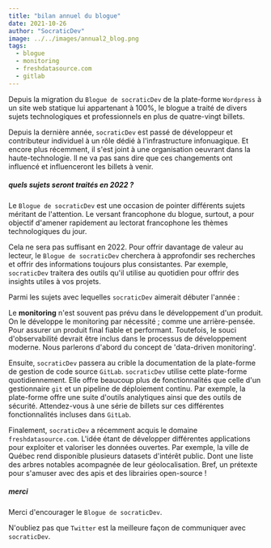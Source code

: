 ```yaml
---
title: "bilan annuel du blogue"
date: 2021-10-26
author: "SocraticDev"
image: ../../images/annual2_blog.png
tags:
  - blogue
  - monitoring
  - freshdatasource.com
  - gitlab
---
```

Depuis la migration du `Blogue de socraticDev` de la plate-forme `Wordpress` à un site web statique lui appartenant à 100%, le blogue a traité de divers sujets technologiques et professionnels en plus de quatre-vingt billets.

Depuis la dernière année, `socraticDev` est passé de développeur et contributeur individuel à un rôle dédié à l'infrastructure infonuagique. Et encore plus récemment, il s'est joint à une organisation oeuvrant dans la haute-technologie. Il ne va pas sans dire que ces changements ont influencé et influenceront les billets à venir.

##### quels sujets seront traités en 2022 ?

Le `Blogue de socraticDev` est une occasion de pointer différents sujets méritant de l'attention. Le versant francophone du blogue, surtout, a pour objectif d'amener rapidement au lectorat francophone les thèmes technologiques du jour.

Cela ne sera pas suffisant en 2022. Pour offrir davantage de valeur au lecteur, le `Blogue de socraticDev` cherchera à approfondir ses recherches et offrir des informations toujours plus consistantes. Par exemple, `socraticDev` traitera des outils qu'il utilise au quotidien pour offrir des insights utiles à vos projets.

Parmi les sujets avec lequelles `socraticDev` aimerait débuter l'année : 

Le __monitoring__ n'est souvent pas prévu dans le développement d'un produit. On le développe le monitoring par nécessité ; comme une arrière-pensée. Pour assurer un produit final fiable et performant. Toutefois, le souci d'observabilité devrait être inclus dans le processus de développement moderne. Nous parlerons d'abord du concept de 'data-driven monitoring'.

Ensuite, `socraticDev` passera au crible la documentation de la plate-forme de gestion de code source `GitLab`. `socraticDev` utilise cette plate-forme quotidiennement. Elle offre beaucoup plus de fonctionnalités que celle d'un gestionnaire `git` et un pipeline de déploiement continu. Par exemple, la plate-forme offre une suite d'outils analytiques ainsi que des outils de sécurité. Attendez-vous à une série de billets sur ces différentes fonctionnalités incluses dans `GitLab`.

Finalement, `socraticDev` a récemment acquis le domaine `freshdatasource.com`. L'idée étant de développer différentes applications pour exploiter et valoriser les données ouvertes. Par exemple, la ville de Québec rend disponible plusieurs datasets d'intérêt public. Dont une liste des arbres notables acompagnée de leur géolocalisation. Bref, un prétexte pour s'amuser avec des apis et des librairies open-source !

##### merci
Merci d'encourager le `Blogue de socraticDev`.  

N'oubliez pas que `Twitter` est la meilleure façon de communiquer avec `socraticDev`.

